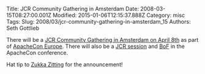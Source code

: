 Title: JCR Community Gathering in Amsterdam
Date: 2008-03-15T08:27:00.001Z
Modified: 2015-01-06T12:15:37.888Z
Category: misc
Tags: 
Slug: 2008/03/jcr-community-gathering-in-amsterdam_15
Authors: Seth Gottlieb

There will be a [JCR Community Gathering in Amsterdam on April 8th](http://wiki.apache.org/jackrabbit/JcrMeetupApril2008) as part of [ApacheCon Europe](http://www.eu.apachecon.com/eu2008/).  There will also be a [JCR session](http://eu.apachecon.com/eu2008/program/talk/2458) and [BoF](http://wiki.apache.org/apachecon/BirdsOfaFeatherEu08) in the ApacheCon conference.    
  
Hat tip to [Zukka Zitting](http://jukkaz.wordpress.com/) for the announcement!
